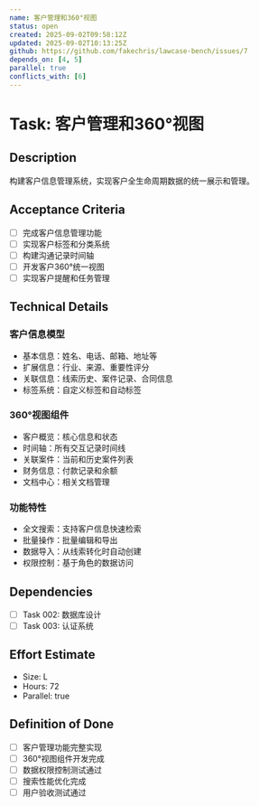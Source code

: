 ```yaml
---
name: 客户管理和360°视图
status: open
created: 2025-09-02T09:58:12Z
updated: 2025-09-02T10:13:25Z
github: https://github.com/fakechris/lawcase-bench/issues/7
depends_on: [4, 5]
parallel: true
conflicts_with: [6]
---
```


# Task: 客户管理和360°视图

## Description

构建客户信息管理系统，实现客户全生命周期数据的统一展示和管理。

## Acceptance Criteria

- [ ] 完成客户信息管理功能
- [ ] 实现客户标签和分类系统
- [ ] 构建沟通记录时间轴
- [ ] 开发客户360°统一视图
- [ ] 实现客户提醒和任务管理

## Technical Details

### 客户信息模型

- 基本信息：姓名、电话、邮箱、地址等
- 扩展信息：行业、来源、重要性评分
- 关联信息：线索历史、案件记录、合同信息
- 标签系统：自定义标签和自动标签

### 360°视图组件

- 客户概览：核心信息和状态
- 时间轴：所有交互记录时间线
- 关联案件：当前和历史案件列表
- 财务信息：付款记录和余额
- 文档中心：相关文档管理

### 功能特性

- 全文搜索：支持客户信息快速检索
- 批量操作：批量编辑和导出
- 数据导入：从线索转化时自动创建
- 权限控制：基于角色的数据访问

## Dependencies

- [ ] Task 002: 数据库设计
- [ ] Task 003: 认证系统

## Effort Estimate

- Size: L
- Hours: 72
- Parallel: true

## Definition of Done

- [ ] 客户管理功能完整实现
- [ ] 360°视图组件开发完成
- [ ] 数据权限控制测试通过
- [ ] 搜索性能优化完成
- [ ] 用户验收测试通过
